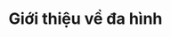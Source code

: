 ---
published: true
layout: post
title: Giới thiệu về đa hình
categories: oop
img: bai26.png
lesson: 18
excerpt_separator: <!--more-->
---